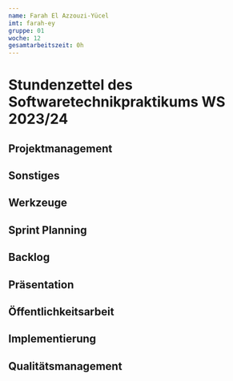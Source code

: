 ```yaml
---
name: Farah El Azzouzi-Yücel
imt: farah-ey
gruppe: 01
woche: 12
gesamtarbeitszeit: 0h
---
```


# Stundenzettel des Softwaretechnikpraktikums WS 2023/24

## Projektmanagement

## Sonstiges

## Werkzeuge

## Sprint Planning
  
## Backlog
  
## Präsentation

## Öffentlichkeitsarbeit

## Implementierung

## Qualitätsmanagement